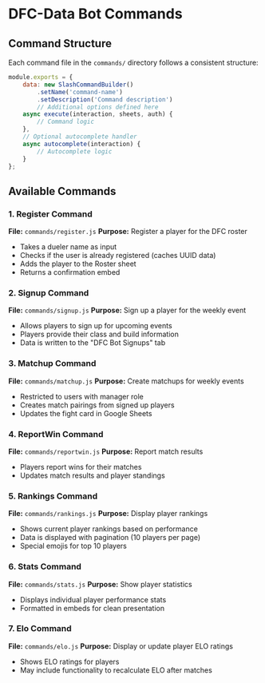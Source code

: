 # DFC-Data Bot Commands

## Command Structure
Each command file in the `commands/` directory follows a consistent structure:
```js
module.exports = {
    data: new SlashCommandBuilder()
        .setName('command-name')
        .setDescription('Command description')
        // Additional options defined here
    async execute(interaction, sheets, auth) {
        // Command logic
    },
    // Optional autocomplete handler
    async autocomplete(interaction) {
        // Autocomplete logic
    }
};
```

## Available Commands

### 1. Register Command
**File:** `commands/register.js`
**Purpose:** Register a player for the DFC roster
- Takes a dueler name as input
- Checks if the user is already registered (caches UUID data)
- Adds the player to the Roster sheet
- Returns a confirmation embed

### 2. Signup Command
**File:** `commands/signup.js`
**Purpose:** Sign up a player for the weekly event
- Allows players to sign up for upcoming events
- Players provide their class and build information
- Data is written to the "DFC Bot Signups" tab

### 3. Matchup Command
**File:** `commands/matchup.js`
**Purpose:** Create matchups for weekly events
- Restricted to users with manager role
- Creates match pairings from signed up players
- Updates the fight card in Google Sheets

### 4. ReportWin Command
**File:** `commands/reportwin.js`
**Purpose:** Report match results
- Players report wins for their matches
- Updates match results and player standings

### 5. Rankings Command
**File:** `commands/rankings.js`
**Purpose:** Display player rankings
- Shows current player rankings based on performance
- Data is displayed with pagination (10 players per page)
- Special emojis for top 10 players

### 6. Stats Command
**File:** `commands/stats.js`
**Purpose:** Show player statistics
- Displays individual player performance stats
- Formatted in embeds for clean presentation

### 7. Elo Command
**File:** `commands/elo.js`
**Purpose:** Display or update player ELO ratings
- Shows ELO ratings for players
- May include functionality to recalculate ELO after matches